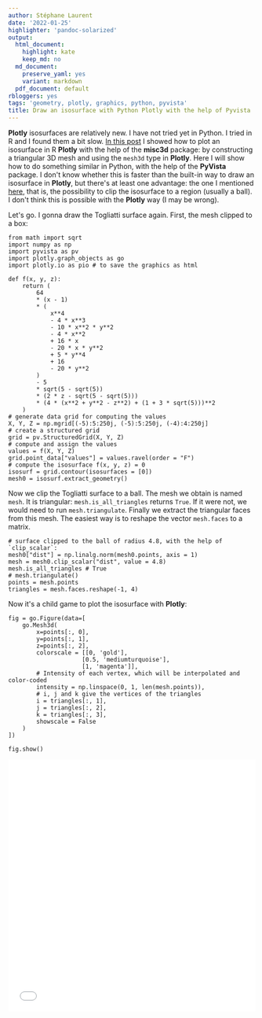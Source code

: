 ```yaml
---
author: Stéphane Laurent
date: '2022-01-25'
highlighter: 'pandoc-solarized'
output:
  html_document:
    highlight: kate
    keep_md: no
  md_document:
    preserve_yaml: yes
    variant: markdown
  pdf_document: default
rbloggers: yes
tags: 'geometry, plotly, graphics, python, pyvista'
title: Draw an isosurface with Python Plotly with the help of Pyvista
---
```


**Plotly** isosurfaces are relatively new. I have not tried yet in
Python. I tried in R and I found them a bit slow. [In this
post](https://laustep.github.io/stlahblog/posts/plotly_trisurf.html) I
showed how to plot an isosurface in R **Plotly** with the help of the
**misc3d** package: by constructing a triangular 3D mesh and using the
`mesh3d` type in **Plotly**. Here I will show how to do something
similar in Python, with the help of the **PyVista** package. I don't
know whether this is faster than the built-in way to draw an isosurface
in **Plotly**, but there's at least one advantage: the one I mentioned
[here](https://laustep.github.io/stlahblog/posts/MeshClipping.html),
that is, the possibility to clip the isosurface to a region (usually a
ball). I don't think this is possible with the **Plotly** way (I may be
wrong).

Let's go. I gonna draw the Togliatti surface again. First, the mesh
clipped to a box:

``` {.python}
from math import sqrt
import numpy as np
import pyvista as pv
import plotly.graph_objects as go
import plotly.io as pio # to save the graphics as html

def f(x, y, z):
    return (
        64
        * (x - 1)
        * (
            x**4
            - 4 * x**3
            - 10 * x**2 * y**2
            - 4 * x**2
            + 16 * x
            - 20 * x * y**2
            + 5 * y**4
            + 16
            - 20 * y**2
        )
        - 5
        * sqrt(5 - sqrt(5))
        * (2 * z - sqrt(5 - sqrt(5)))
        * (4 * (x**2 + y**2 - z**2) + (1 + 3 * sqrt(5)))**2
    )
# generate data grid for computing the values
X, Y, Z = np.mgrid[(-5):5:250j, (-5):5:250j, (-4):4:250j]
# create a structured grid
grid = pv.StructuredGrid(X, Y, Z)
# compute and assign the values
values = f(X, Y, Z)
grid.point_data["values"] = values.ravel(order = "F")
# compute the isosurface f(x, y, z) = 0
isosurf = grid.contour(isosurfaces = [0])
mesh0 = isosurf.extract_geometry()
```

Now we clip the Togliatti surface to a ball. The mesh we obtain is named
`mesh`. It is triangular: `mesh.is_all_triangles` returns `True`. If it
were not, we would need to run `mesh.triangulate`. Finally we extract
the triangular faces from this mesh. The easiest way is to reshape the
vector `mesh.faces` to a matrix.

``` {.python}
# surface clipped to the ball of radius 4.8, with the help of `clip_scalar`:
mesh0["dist"] = np.linalg.norm(mesh0.points, axis = 1)
mesh = mesh0.clip_scalar("dist", value = 4.8)
mesh.is_all_triangles # True
# mesh.triangulate()
points = mesh.points
triangles = mesh.faces.reshape(-1, 4)
```

Now it's a child game to plot the isosurface with **Plotly**:

``` {.python}
fig = go.Figure(data=[
    go.Mesh3d(
        x=points[:, 0],
        y=points[:, 1],
        z=points[:, 2],
        colorscale = [[0, 'gold'],
                     [0.5, 'mediumturquoise'],
                     [1, 'magenta']],
        # Intensity of each vertex, which will be interpolated and color-coded
        intensity = np.linspace(0, 1, len(mesh.points)),
        # i, j and k give the vertices of the triangles
        i = triangles[:, 1],
        j = triangles[:, 2],
        k = triangles[:, 3],
        showscale = False
    )
])

fig.show()
```

<iframe src="../frames/Togliatti_plotly_python.html" width="100%" height="512px" scrolling="no" frameborder="0">
</iframe>
